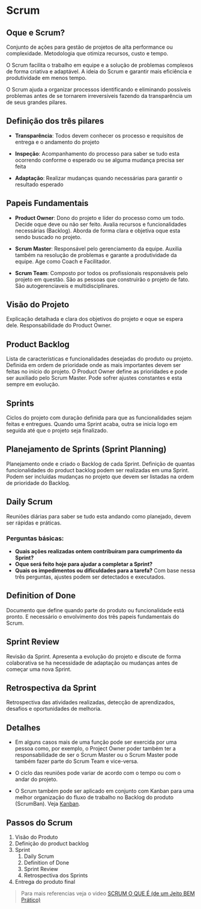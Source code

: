 # Scrum

## Oque e Scrum?
Conjunto de ações para gestão de projetos de alta performance ou complexidade. Metodologia que otimiza recursos, custo e tempo.

O Scrum facilita o trabalho em equipe e a solução de problemas complexos de forma criativa e adaptável. A ideia do Scrum e garantir mais eficiência e produtividade em menos tempo.

O Scrum ajuda a organizar processos identificando e eliminando possíveis problemas antes de se tornarem irreversíveis fazendo da transparência um de seus grandes pilares.





## Definição dos três pilares
* **Transparência**: Todos devem conhecer os processo e requisitos de entrega e o andamento do projeto

* **Inspeção**: Acompanhamento do processo para saber se tudo esta ocorrendo conforme o esperado ou se alguma mudança precisa ser feita

* **Adaptação**: Realizar mudanças quando necessárias para garantir o resultado esperado





## Papeis Fundamentais
* **Product Owner**: Dono do projeto e líder do processo como um todo. Decide oque deve ou não ser feito. Avalia recursos e funcionalidades necessárias (Backlog). Aborda de forma clara e objetiva oque esta sendo buscado no projeto.

* **Scrum Master**: Responsável pelo gerenciamento da equipe. Auxilia também na resolução de problemas e garante a produtividade da equipe. Age como Coach e Facilitador.

* **Scrum Team**: Composto por todos os profissionais responsáveis pelo projeto em questão. São as pessoas que construirão o projeto de fato. São autogerenciaveis e multidisciplinares.





## Visão do Projeto
Explicação detalhada e clara dos objetivos do projeto e oque se espera dele. Responsabilidade do Product Owner.





## Product Backlog
Lista de características e funcionalidades desejadas do produto ou projeto. Definida em ordem de prioridade onde as mais importantes devem ser feitas no início do projeto. O Product Owner define as prioridades e pode ser auxiliado pelo Scrum Master. 
Pode sofrer ajustes constantes e esta sempre em evolução.





## Sprints
Ciclos do projeto com duração definida para que as funcionalidades sejam feitas e entregues. Quando uma Sprint acaba, outra se inicia logo em seguida até que o projeto seja finalizado.





## Planejamento de Sprints (Sprint Planning)
Planejamento onde e criado o Backlog de cada Sprint. Definição de quantas funcionalidades do product backlog podem ser realizadas em uma Sprint.
Podem ser incluídas mudanças no projeto que devem ser listadas na ordem de prioridade do Backlog.





## Daily Scrum
Reuniões diárias para saber se tudo esta andando como planejado, devem ser rápidas e práticas.
### Perguntas básicas:
* **Quais ações realizadas ontem contribuíram para cumprimento da Sprint?**
* **Oque será feito hoje para ajudar a completar a Sprint?**
* **Quais os impedimentos ou dificuldades para a tarefa?**
Com base nessa três perguntas, ajustes podem ser detectados e executados.





## Definition of Done
Documento que define quando parte do produto ou funcionalidade está pronto. E necessário o envolvimento dos três papeis fundamentais do Scrum.





## Sprint Review
Revisão da Sprint. Apresenta a evolução do projeto e discute de forma colaborativa se ha necessidade de adaptação ou mudanças antes de começar uma nova Sprint.





## Retrospectiva da Sprint
Retrospectiva das atividades realizadas, detecção de aprendizados, desafios e oportunidades de melhoria.





## Detalhes 
* Em alguns casos mais de uma função pode ser exercida por uma pessoa como, por exemplo, o Project Owner poder também ter a responsabilidade de ser o Scrum Master ou o Scrum Master pode também fazer parte do Scrum Team e vice-versa.

* O ciclo das reuniões pode variar de acordo com o tempo ou com o andar do projeto.

* O Scrum também pode ser aplicado em conjunto com Kanban para uma melhor organização do fluxo de trabalho no Backlog do produto (ScrumBan). Veja [Kanban](/Kanban.md).





## Passos do Scrum
1. Visão do Produto
2. Definição do product backlog
3. Sprint
    1. Daily Scrum
    2. Definition of Done
    3. Sprint Review
    4. Retrospectiva dos Sprints
4. Entrega do produto final

> Para mais referencias veja o video [SCRUM O QUE É (de um Jeito BEM Prático)](https://youtu.be/HlmiVz0SqNQ?si=EarecubH78qQ2NyL) 